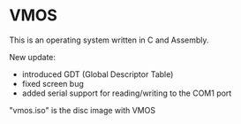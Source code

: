 # VMOS

This is an operating system written in C and Assembly.

New update:
- introduced GDT (Global Descriptor Table)
- fixed screen bug
- added serial support for reading/writing to the COM1 port

"vmos.iso" is the disc image with VMOS
